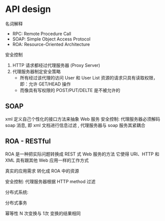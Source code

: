 # API design

名词解释

- RPC: Remote Procedure Call
- SOAP: Simple Object Access Protocol
- ROA: Resource-Oriented Architecture

安全控制

1. HTTP 请求都经过代理服务器 (Proxy Server)
2. 代理服务器制定安全策略
   - 所有经过该代理的访问 User 和 User List 资源的请求只具有读取权限，即：允许 GET/HEAD 操作
   - 而像具有写权限的 POST/PUT/DELTE 是不被允许的

## SOAP

xml
定义自己个性化的接口方法来抽象 Web 服务
安全控制: 代理服务器必须解码 soap 消息, 即 xml 文档进行信息过滤 , 代理服务器与 soap 服务其紧耦合

## ROA - RESTful

ROA 是一种把实际问题转换成 REST 式 Web 服务的方法
它使得 URI、HTTP 和 XML 具有跟其他 Web 应用一样的工作方式

真实的应用需求  转化成  ROA 中的资源

安全控制: 代理服务器根据 HTTP method 过滤

分布式系统:

分布式事务

幂等性 N 次变换与 1次 变换的结果相同